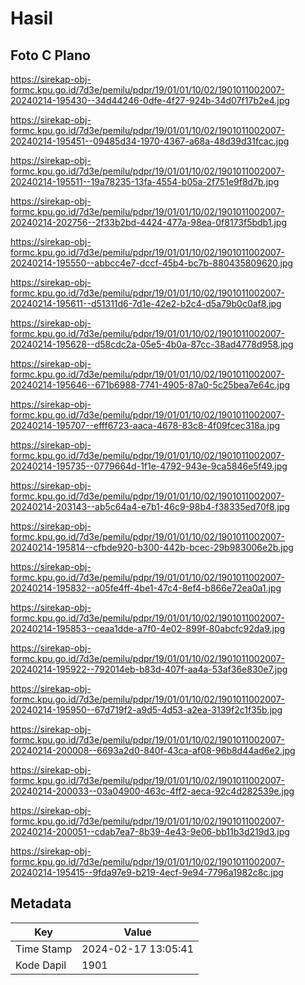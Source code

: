 # Hasil

## Foto C Plano

https://sirekap-obj-formc.kpu.go.id/7d3e/pemilu/pdpr/19/01/01/10/02/1901011002007-20240214-195430--34d44246-0dfe-4f27-924b-34d07f17b2e4.jpg

https://sirekap-obj-formc.kpu.go.id/7d3e/pemilu/pdpr/19/01/01/10/02/1901011002007-20240214-195451--09485d34-1970-4367-a68a-48d39d31fcac.jpg

https://sirekap-obj-formc.kpu.go.id/7d3e/pemilu/pdpr/19/01/01/10/02/1901011002007-20240214-195511--19a78235-13fa-4554-b05a-2f751e9f8d7b.jpg

https://sirekap-obj-formc.kpu.go.id/7d3e/pemilu/pdpr/19/01/01/10/02/1901011002007-20240214-202756--2f33b2bd-4424-477a-98ea-0f8173f5bdb1.jpg

https://sirekap-obj-formc.kpu.go.id/7d3e/pemilu/pdpr/19/01/01/10/02/1901011002007-20240214-195550--abbcc4e7-dccf-45b4-bc7b-880435809620.jpg

https://sirekap-obj-formc.kpu.go.id/7d3e/pemilu/pdpr/19/01/01/10/02/1901011002007-20240214-195611--d51311d6-7d1e-42e2-b2c4-d5a79b0c0af8.jpg

https://sirekap-obj-formc.kpu.go.id/7d3e/pemilu/pdpr/19/01/01/10/02/1901011002007-20240214-195628--d58cdc2a-05e5-4b0a-87cc-38ad4778d958.jpg

https://sirekap-obj-formc.kpu.go.id/7d3e/pemilu/pdpr/19/01/01/10/02/1901011002007-20240214-195646--671b6988-7741-4905-87a0-5c25bea7e64c.jpg

https://sirekap-obj-formc.kpu.go.id/7d3e/pemilu/pdpr/19/01/01/10/02/1901011002007-20240214-195707--efff6723-aaca-4678-83c8-4f09fcec318a.jpg

https://sirekap-obj-formc.kpu.go.id/7d3e/pemilu/pdpr/19/01/01/10/02/1901011002007-20240214-195735--0779664d-1f1e-4792-943e-9ca5846e5f49.jpg

https://sirekap-obj-formc.kpu.go.id/7d3e/pemilu/pdpr/19/01/01/10/02/1901011002007-20240214-203143--ab5c64a4-e7b1-46c9-98b4-f38335ed70f8.jpg

https://sirekap-obj-formc.kpu.go.id/7d3e/pemilu/pdpr/19/01/01/10/02/1901011002007-20240214-195814--cfbde920-b300-442b-bcec-29b983006e2b.jpg

https://sirekap-obj-formc.kpu.go.id/7d3e/pemilu/pdpr/19/01/01/10/02/1901011002007-20240214-195832--a05fe4ff-4be1-47c4-8ef4-b866e72ea0a1.jpg

https://sirekap-obj-formc.kpu.go.id/7d3e/pemilu/pdpr/19/01/01/10/02/1901011002007-20240214-195853--ceaa1dde-a7f0-4e02-899f-80abcfc92da9.jpg

https://sirekap-obj-formc.kpu.go.id/7d3e/pemilu/pdpr/19/01/01/10/02/1901011002007-20240214-195922--792014eb-b83d-407f-aa4a-53af36e830e7.jpg

https://sirekap-obj-formc.kpu.go.id/7d3e/pemilu/pdpr/19/01/01/10/02/1901011002007-20240214-195950--67d719f2-a9d5-4d53-a2ea-3139f2c1f35b.jpg

https://sirekap-obj-formc.kpu.go.id/7d3e/pemilu/pdpr/19/01/01/10/02/1901011002007-20240214-200008--6693a2d0-840f-43ca-af08-96b8d44ad6e2.jpg

https://sirekap-obj-formc.kpu.go.id/7d3e/pemilu/pdpr/19/01/01/10/02/1901011002007-20240214-200033--03a04900-463c-4ff2-aeca-92c4d282539e.jpg

https://sirekap-obj-formc.kpu.go.id/7d3e/pemilu/pdpr/19/01/01/10/02/1901011002007-20240214-200051--cdab7ea7-8b39-4e43-9e06-bb11b3d219d3.jpg

https://sirekap-obj-formc.kpu.go.id/7d3e/pemilu/pdpr/19/01/01/10/02/1901011002007-20240214-195415--9fda97e9-b219-4ecf-9e94-7796a1982c8c.jpg


## Metadata

| Key        | Value               |
| ---------- | ------------------- |
| Time Stamp | 2024-02-17 13:05:41 |
| Kode Dapil | 1901                |



